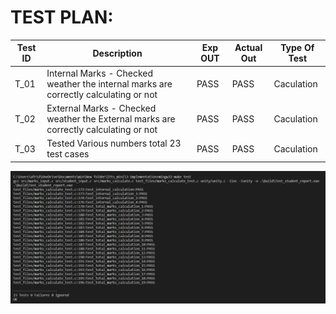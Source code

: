 # TEST PLAN:

| **Test ID** | **Description**                                   | **Exp OUT** | **Actual Out** | **Type Of Test**  |
|-------------|---------------------------------------------------|-------------|----------------|-------------------|
| T_01        | Internal Marks - Checked weather the internal marks are correctly calculating or not               | PASS     | PASS        | Caculation     |
| T_02        | External Marks - Checked weather the External marks are correctly calculating or not          | PASS    | PASS       | Caculation    |
|T_03         | Tested Various numbers total 23 test cases                                                    | PASS    | PASS       | Caculation|


![test_cases](https://github.com/AfridShaik/ltts_mini/blob/main/4-Test_Plane/test_cases_output.PNG)
